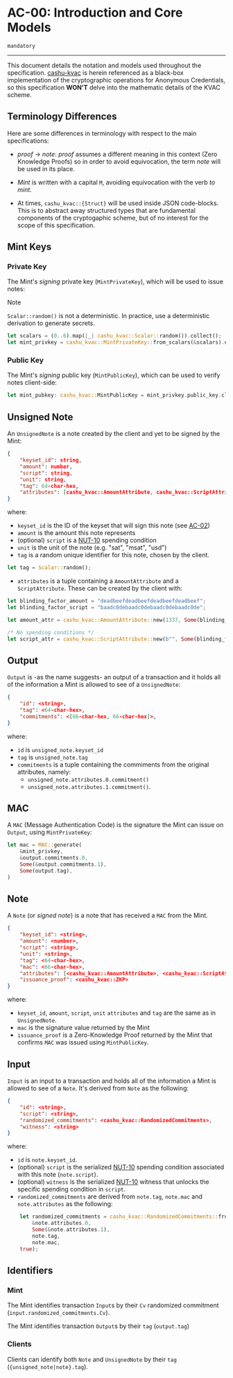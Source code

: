# AC-00: Introduction and Core Models

`mandatory`

---

This document details the notation and models used throughout the specification. [cashu-kvac][KVAC] is herein referenced as a black-box implementation of the cryptographic operations for Anonymous Credentials, so this specification **WON'T** delve into the mathematic details of the KVAC scheme.

## Terminology Differences

Here are some differences in terminology with respect to the main specifications:

- _proof_ $\rightarrow$ _note_: _proof_ assumes a different meaning in this context (Zero Knowledge Proofs) so in order to avoid equivocation, the term _note_ will be used in its place.

- _Mint_ is written with a capital `M`, avoiding equivocation with the verb _to mint_.

- At times, `cashu_kvac::{Struct}` will be used inside JSON code-blocks. This is to abstract away structured types that are fundamental components of the cryptogaphic scheme, but of no interest for the scope of this specification.

## Mint Keys

### Private Key

The Mint's _signing_ private key (`MintPrivateKey`), which will be used to issue notes:

> [!NOTE]
> `Scalar::random()` is not a deterministic. In practice, use a deterministic derivation to generate secrets.

```rust
let scalars = (0..6).map(|_| cashu_kvac::Scalar::random()).collect();
let mint_privkey = cashu_kvac::MintPrivateKey::from_scalars(&scalars).unwrap();
```

### Public Key

The Mint's _signing_ public key (`MintPublicKey`), which can be used to verify notes client-side:

```rust
let mint_pubkey: cashu_kvac::MintPublicKey = mint_privkey.public_key.clone();
```

## Unsigned Note

An `UnsignedNote` is a note created by the client and yet to be signed by the Mint:

```json
{
    "keyset_id": string,
    "amount": number,
    "script": string,
    "unit": string,
    "tag": 64-char-hex,
    "attributes": [cashu_kvac::AmountAttribute, cashu_kvac::ScriptAttribute],
}
```

where:

- `keyset_id` is the ID of the keyset that will sign this note (see [AC-02][AC-02])
- `amount` is the amount this note represents
- (optional) `script` is a [NUT-10](10) spending condition
- `unit` is the unit of the note (e.g. "sat", "msat", "usd")
- `tag` is a random unique identifier for this note, chosen by the client.
```rust
let tag = Scalar::random();
```
- `attributes` is a tuple containing a `AmountAttribute` and a `ScriptAttribute`. These can be created by the client with:

```rust
let blinding_factor_amount = "deadbeefdeadbeefdeadbeefdeadbeef";
let blinding_factor_script = "baadc0debaadc0debaadc0debaadc0de";

let amount_attr = cashu_kvac::AmountAttribute::new(1337, Some(blinding_factor_amount));

/* No spending conditions */
let script_attr = cashu_kvac::ScriptAttribute::new(b"", Some(blinding_factor_script));
```

## Output

`Output` is -as the name suggests- an output of a transaction and it holds all of the information a Mint is allowed to see of a `UnsignedNote`:

```json
{
    "id": <string>,
    "tag": <64-char-hex>,
    "commitments": <[66-char-hex, 66-char-hex]>,
}
```

where:

- `id` is `unsigned_note.keyset_id`
- `tag` is `unsigned_note.tag`
- `commitments` is a tuple containing the commiments from the original attributes, namely:
  - `unsigned_note.attributes.0.commitment()`
  - `unsigned_note.attributes.1.commitment()`.

## MAC

A `MAC` (Message Authentication Code) is the signature the Mint can issue on `Output`, using `MintPrivateKey`:

```rust
let mac = MAC::generate(
    &mint_privkey,
    &output.commitments.0,
    Some(&output.commitments.1),
    Some(output.tag),
)
```

## Note

A `Note` (or _signed note_) is a note that has received a `MAC` from the Mint.

```json
{
    "keyset_id": <string>,
    "amount": <number>,
    "script": <string>,
    "unit": <string>,
    "tag": <64-char-hex>,
    "mac": <66-char-hex>,
    "attributes": [<cashu_kvac::AmountAttribute>, <cashu_kvac::ScriptAttribute>],
    "issuance_proof": <cashu_kvac::ZKP>
}
```

where:

- `keyset_id`, `amount`, `script`, `unit` `attributes` and `tag` are the same as in `UnsignedNote`.
- `mac` is the signature value returned by the Mint
- `issuance_proof` is a Zero-Knowledge Proof returned by the Mint that confirms `MAC` was issued using `MintPublicKey`.

## Input

`Input` is an input to a transaction and holds all of the information a Mint is allowed to see of a `Note`. It's derived from `Note` as the following:

```json
{
    "id": <string>,
    "script": <string>,
    "randomized_commitments": <cashu_kvac::RandomizedCommitments>,
    "witness": <string>
}
```

where:

- `id` is `note.keyset_id`.
- (optional) `script` is the serialized [NUT-10][10] spending condition associated with this note (`note.script`).
- (optional) `witness` is the serialized [NUT-10][10] witness that unlocks the specific spending condition in `script`.
- `randomized_commitments` are derived from `note.tag`, `note.mac` and `note.attributes` as the following:

```rust
    let randomized_commitments = cashu_kvac::RandomizedCommitments::from_attributes_and_mac(
        &note.attributes.0,
        Some(&note.attributes.1),
        note.tag,
        note.mac,
    true);
```

## Identifiers

### Mint

The Mint identifies transaction `Input`s by their `Cv` randomized commitment (`input.randomized_commitments.Cv`).

The Mint identifies transaction `Output`s by their `tag` (`output.tag`)

### Clients

Clients can identify both `Note` and `UnsignedNote` by their `tag` (`{unsigned_note|note}.tag`).

[KVAC]: https://github.com/lollerfirst/cashu-kvac.git
[10]: 10.md
[13]: 13.md
[AC-02]: AC02.md
